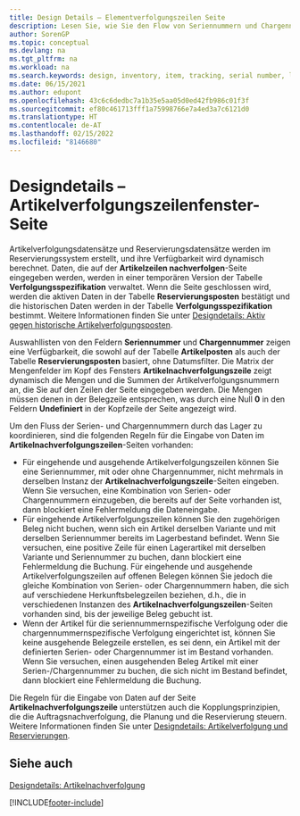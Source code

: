 ```yaml
---
title: Design Details – Elementverfolgungszeilen Seite
description: Lesen Sie, wie Sie den Flow von Seriennummern und Chargennummern in Ihrem Bestand mit der Seite Element Tracking Lines verwalten können.
author: SorenGP
ms.topic: conceptual
ms.devlang: na
ms.tgt_pltfrm: na
ms.workload: na
ms.search.keywords: design, inventory, item, tracking, serial number, lot number
ms.date: 06/15/2021
ms.author: edupont
ms.openlocfilehash: 43c6c6dedbc7a1b35e5aa05d0ed42fb986c01f3f
ms.sourcegitcommit: ef80c461713fff1a75998766e7a4ed3a7c6121d0
ms.translationtype: HT
ms.contentlocale: de-AT
ms.lasthandoff: 02/15/2022
ms.locfileid: "8146680"
---
```

# <a name="design-details-item-tracking-lines-page"></a>Designdetails – Artikelverfolgungszeilenfenster-Seite
Artikelverfolgungsdatensätze und Reservierungsdatensätze werden im Reservierungssystem erstellt, und ihre Verfügbarkeit wird dynamisch berechnet. Daten, die auf der **Artikelzeilen nachverfolgen**-Seite eingegeben werden, werden in einer temporären Version der Tabelle **Verfolgungsspezifikation** verwaltet. Wenn die Seite geschlossen wird, werden die aktiven Daten in der Tabelle **Reservierungsposten** bestätigt und die historischen Daten werden in der Tabelle **Verfolgungsspezifikation** bestimmt. Weitere Informationen finden Sie unter [Designdetails: Aktiv gegen historische Artikelverfolgungsposten](design-details-active-versus-historic-item-tracking-entries.md).  
  
Auswahllisten von den Feldern **Seriennummer** und **Chargennummer** zeigen eine Verfügbarkeit, die sowohl auf der Tabelle **Artikelposten** als auch der Tabelle **Reservierungsposten** basiert, ohne Datumsfilter. Die Matrix der Mengenfelder im Kopf des Fensters **Artikelnachverfolgungszeile** zeigt dynamisch die Mengen und die Summen der Artikelverfolgungsnummern an, die Sie auf den Zeilen der Seite eingegeben werden. Die Mengen müssen denen in der Belegzeile entsprechen, was durch eine Null **0** in den Feldern **Undefiniert** in der Kopfzeile der Seite angezeigt wird.  
  
Um den Fluss der Serien- und Chargennummern durch das Lager zu koordinieren, sind die folgenden Regeln für die Eingabe von Daten im **Artikelnachverfolgungszeilen**-Seiten vorhanden:  
  
* Für eingehende und ausgehende Artikelverfolgungszeilen können Sie eine Seriennummer, mit oder ohne Chargennummer, nicht mehrmals in derselben Instanz der **Artikelnachverfolgungszeile**-Seiten eingeben. Wenn Sie versuchen, eine Kombination von Serien- oder Chargennummern einzugeben, die bereits auf der Seite vorhanden ist, dann blockiert eine Fehlermeldung die Dateneingabe.  
* Für eingehende Artikelverfolgungszeilen können Sie den zugehörigen Beleg nicht buchen, wenn sich ein Artikel derselben Variante und mit derselben Seriennummer bereits im Lagerbestand befindet. Wenn Sie versuchen, eine positive Zeile für einen Lagerartikel mit derselben Variante und Seriennummer zu buchen, dann blockiert eine Fehlermeldung die Buchung. Für eingehende und ausgehende Artikelverfolgungszeilen auf offenen Belegen können Sie jedoch die gleiche Kombination von Serien- oder Chargennummern haben, die sich auf verschiedene Herkunftsbelegzeilen beziehen, d.h., die in verschiedenen Instanzen des **Artikelnachverfolgungszeilen**-Seiten vorhanden sind, bis der jeweilige Beleg gebucht ist.  
* Wenn der Artikel für die seriennummernspezifische Verfolgung oder die chargennummernspezifische Verfolgung eingerichtet ist, können Sie keine ausgehende Belegzeile erstellen, es sei denn, ein Artikel mit der definierten Serien- oder Chargennummer ist im Bestand vorhanden. Wenn Sie versuchen, einen ausgehenden Beleg Artikel mit einer Serien-/Chargennummer zu buchen, die sich nicht im Bestand befindet, dann blockiert eine Fehlermeldung die Buchung.  
  
Die Regeln für die Eingabe von Daten auf der Seite **Artikelnachverfolgungszeile** unterstützen auch die Kopplungsprinzipien, die die Auftragsnachverfolgung, die Planung und die Reservierung steuern. Weitere Informationen finden Sie unter [Designdetails: Artikelverfolgung und Reservierungen](design-details-item-tracking-and-planning.md).  
  
## <a name="see-also"></a>Siehe auch  
[Designdetails: Artikelnachverfolgung](design-details-item-tracking.md)

[!INCLUDE[footer-include](includes/footer-banner.md)]
